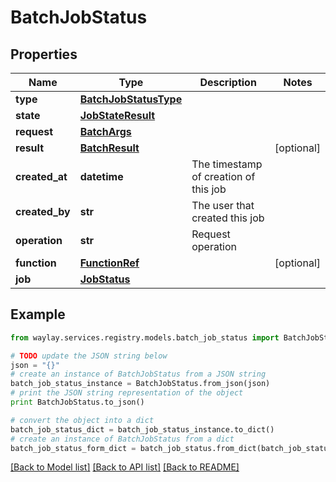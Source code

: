# BatchJobStatus


## Properties

Name | Type | Description | Notes
------------ | ------------- | ------------- | -------------
**type** | [**BatchJobStatusType**](BatchJobStatusType.md) |  | 
**state** | [**JobStateResult**](JobStateResult.md) |  | 
**request** | [**BatchArgs**](BatchArgs.md) |  | 
**result** | [**BatchResult**](BatchResult.md) |  | [optional] 
**created_at** | **datetime** | The timestamp of creation of this job | 
**created_by** | **str** | The user that created this job | 
**operation** | **str** | Request operation | 
**function** | [**FunctionRef**](FunctionRef.md) |  | [optional] 
**job** | [**JobStatus**](JobStatus.md) |  | 

## Example

```python
from waylay.services.registry.models.batch_job_status import BatchJobStatus

# TODO update the JSON string below
json = "{}"
# create an instance of BatchJobStatus from a JSON string
batch_job_status_instance = BatchJobStatus.from_json(json)
# print the JSON string representation of the object
print BatchJobStatus.to_json()

# convert the object into a dict
batch_job_status_dict = batch_job_status_instance.to_dict()
# create an instance of BatchJobStatus from a dict
batch_job_status_form_dict = batch_job_status.from_dict(batch_job_status_dict)
```
[[Back to Model list]](../README.md#documentation-for-models) [[Back to API list]](../README.md#documentation-for-api-endpoints) [[Back to README]](../README.md)


